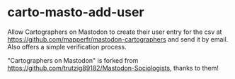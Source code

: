 # carto-masto-add-user

Allow Cartographers on Mastodon to create their user entry for the csv at https://github.com/mapperfr/mastodon-cartographers and send it by email. Also offers a simple verification process.

"Cartographers on Mastodon" is forked from https://github.com/trutzig89182/Mastodon-Sociologists, thanks to them!
